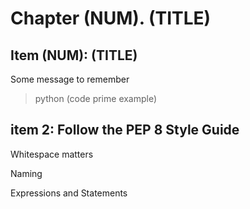 # Chapter (NUM). (TITLE)

## Item (NUM): (TITLE)

Some message to remember

> python (code prime example)


## item 2: Follow the PEP 8 Style Guide

Whitespace matters

Naming

Expressions and Statements


